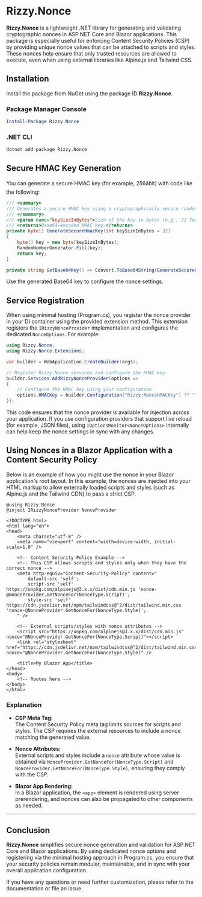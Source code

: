 ﻿# Rizzy.Nonce

**Rizzy.Nonce** is a lightweight .NET library for generating and validating cryptographic nonces in ASP.NET Core and Blazor applications. This package is especially useful for enforcing Content Security Policies (CSP) by providing unique nonce values that can be attached to scripts and styles. These nonces help ensure that only trusted resources are allowed to execute, even when using external libraries like Alpine.js and Tailwind CSS.

## Installation

Install the package from NuGet using the package ID **Rizzy.Nonce**.

### Package Manager Console

```powershell
Install-Package Rizzy.Nonce
```

### .NET CLI

```bash
dotnet add package Rizzy.Nonce
```

## Secure HMAC Key Generation

You can generate a secure HMAC key (for example, 256âbit) with code like the following:

```csharp
/// <summary>
/// Generates a secure HMAC key using a cryptographically secure random number generator.
/// </summary>
/// <param name="keySizeInBytes">Size of the key in bytes (e.g., 32 for 256-bit).</param>
/// <returns>Base64-encoded HMAC key.</returns>
private byte[] GenerateSecureHmacKey(int keySizeInBytes = 32)
{
    byte[] key = new byte[keySizeInBytes];
    RandomNumberGenerator.Fill(key);
    return key;
}

private string GetBase64Key() => Convert.ToBase64String(GenerateSecureHmacKey());
```

Use the generated Base64 key to configure the nonce settings.

## Service Registration

When using minimal hosting (Program.cs), you register the nonce provider in your DI container using the provided extension method. This extension registers the `IRizzyNonceProvider` implementation and configures the dedicated `NonceOptions`. For example:

```csharp
using Rizzy.Nonce;
using Rizzy.Nonce.Extensions;

var builder = WebApplication.CreateBuilder(args);

// Register Rizzy.Nonce services and configure the HMAC key.
builder.Services.AddRizzyNonceProvider(options =>
{
    // Configure the HMAC key using your configuration
    options.HMACKey = builder.Configuration["Rizzy:NonceHMACKey"] ?? "";
});

```

This code ensures that the nonce provider is available for injection across your application. If you use configuration providers that support live reload (for example, JSON files), using `IOptionsMonitor<NonceOptions>` internally can help keep the nonce settings in sync with any changes.

## Using Nonces in a Blazor Application with a Content Security Policy

Below is an example of how you might use the nonce in your Blazor application's root layout. In this example, the nonces are injected into your HTML markup to allow externally loaded scripts and styles (such as Alpine.js and the Tailwind CDN) to pass a strict CSP.

```razor
@using Rizzy.Nonce
@inject IRizzyNonceProvider NonceProvider

<!DOCTYPE html>
<html lang="en">
<head>
    <meta charset="utf-8" />
    <meta name="viewport" content="width=device-width, initial-scale=1.0" />

    <!-- Content Security Policy Example -->
    <!-- This CSP allows scripts and styles only when they have the correct nonce -->
    <meta http-equiv="Content-Security-Policy" content="
        default-src 'self';
        script-src 'self' https://unpkg.com/alpinejs@3.x.x/dist/cdn.min.js 'nonce-@NonceProvider.GetNonceFor(NonceType.Script)';
        style-src 'self' https://cdn.jsdelivr.net/npm/tailwindcss@^2/dist/tailwind.min.css 'nonce-@NonceProvider.GetNonceFor(NonceType.Style)';
    " />

    <!-- External scripts/styles with nonce attributes -->
    <script src="https://unpkg.com/alpinejs@3.x.x/dist/cdn.min.js" nonce="@NonceProvider.GetNonceFor(NonceType.Script)"></script>
    <link rel="stylesheet" href="https://cdn.jsdelivr.net/npm/tailwindcss@^2/dist/tailwind.min.css" nonce="@NonceProvider.GetNonceFor(NonceType.Style)" />

    <title>My Blazor App</title>
</head>
<body>
    <!-- Routes here -->
</body>
</html>
```

### Explanation

- **CSP Meta Tag:**  
  The Content Security Policy meta tag limits sources for scripts and styles. The CSP requires the external resources to include a nonce matching the generated value.
  
- **Nonce Attributes:**  
  External scripts and styles include a `nonce` attribute whose value is obtained via `NonceProvider.GetNonceFor(NonceType.Script)` and `NonceProvider.GetNonceFor(NonceType.Style)`, ensuring they comply with the CSP.

- **Blazor App Rendering:**  
  In a Blazor application, the `<app>` element is rendered using server prerendering, and nonces can also be propagated to other components as needed.

---

## Conclusion

**Rizzy.Nonce** simplifies secure nonce generation and validation for ASP.NET Core and Blazor applications. By using dedicated nonce options and registering via the minimal hosting approach in Program.cs, you ensure that your security policies remain modular, maintainable, and in sync with your overall application configuration.

If you have any questions or need further customization, please refer to the documentation or file an issue.
